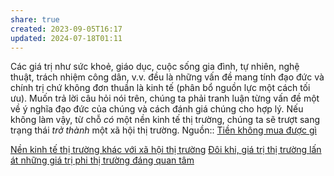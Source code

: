 ```yaml
---
share: true
created: 2023-09-05T16:17
updated: 2024-07-18T01:11
---
```

Các giá trị như sức khoẻ, giáo dục, cuộc sống gia đình, tự nhiên, nghệ thuật, trách nhiệm công dân, v.v. đều là những vấn đề mang tính đạo đức và chính trị chứ không đơn thuần là kinh tế (phân bổ nguồn lực một cách tối ưu). Muốn trả lời câu hỏi nói trên, chúng ta phải tranh luận từng vấn đề một về ý nghĩa đạo đức của chúng và cách đánh giá chúng cho hợp lý. Nếu không làm vậy, từ chỗ *có* một nền kinh tế thị trường, chúng ta sẽ trượt sang trạng thái *trở thành* một xã hội thị trường. 
Nguồn:: [Tiền không mua được gì](Ti%E1%BB%81n%20kh%C3%B4ng%20mua%20%C4%91%C6%B0%E1%BB%A3c%20g%C3%AC.md)

[Nền kinh tế thị trường khác với xã hội thị trường](../Gi%C3%A1%20tr%E1%BB%8B,%20gi%C3%A1%20c%E1%BA%A3,%20th%E1%BB%8B%20tr%C6%B0%E1%BB%9Dng/N%E1%BB%81n%20kinh%20t%E1%BA%BF%20th%E1%BB%8B%20tr%C6%B0%E1%BB%9Dng%20kh%C3%A1c%20v%E1%BB%9Bi%20x%C3%A3%20h%E1%BB%99i%20th%E1%BB%8B%20tr%C6%B0%E1%BB%9Dng.md)
[Đôi khi, giá trị thị trường lấn át những giá trị phi thị trường đáng quan tâm](../Gi%C3%A1%20tr%E1%BB%8B,%20gi%C3%A1%20c%E1%BA%A3,%20th%E1%BB%8B%20tr%C6%B0%E1%BB%9Dng/%C4%90%C3%B4i%20khi,%20gi%C3%A1%20tr%E1%BB%8B%20th%E1%BB%8B%20tr%C6%B0%E1%BB%9Dng%20l%E1%BA%A5n%20%C3%A1t%20nh%E1%BB%AFng%20gi%C3%A1%20tr%E1%BB%8B%20phi%20th%E1%BB%8B%20tr%C6%B0%E1%BB%9Dng%20%C4%91%C3%A1ng%20quan%20t%C3%A2m.md)